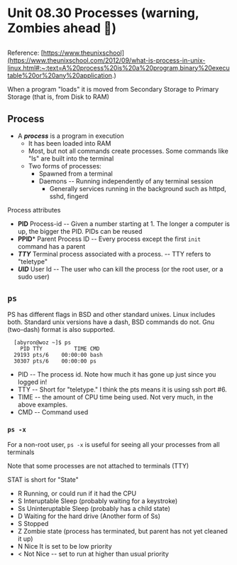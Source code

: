 # Unit 08.30 Processes (warning, Zombies ahead 🧟)
##

Reference: [https://www.theunixschool](https://www.theunixschool.com/2012/09/what-is-process-in-unix-linux.html#:~:text=A%20process%20is%20a%20program,binary%20executable%20or%20any%20application.)

When a program "loads" it is moved from Secondary Storage to Primary Storage (that is, from Disk to RAM)

## Process

* A ***process*** is a program in execution
    * It has been loaded into RAM
    * Most, but not all commands create processes.  Some commands like "ls" are built into the terminal
    * Two forms of processes:
        * Spawned from a terminal
        * Daemons -- Running independently of any terminal session
            * Generally services running in the background such as httpd, sshd, fingerd
        
Process attributes

* **PID** Process-id -- Given a number starting at 1.  The longer a computer is up, the bigger the PID.  PIDs can be reused
* **PPID*** Parent Process ID  -- Every process except the first ```init``` command has a parent
* ***TTY***  Terminal process associated with a process. -- TTY refers to "teletype"
* ***UID*** User Id -- The user who can kill the process (or the root user, or a sudo user)

## ```ps``` 

PS has different flags in BSD and other standard unixes.  Linux includes both.  Standard unix versions have a dash, BSD commands do not.  Gnu (two-dash) format is also supported.

```text
  [abyron@woz ~]$ ps
    PID TTY          TIME CMD
  29193 pts/6    00:00:00 bash
  30307 pts/6    00:00:00 ps
```

* PID -- The process id.  Note how much it has gone up just since you logged in!
* TTY -- Short for "teletype."  I think the pts means it is using ssh port #6.
* TIME -- the amount of CPU time being used.  Not very much, in the above examples.
* CMD -- Command used

### ```ps -x```

For a non-root user, ```ps -x``` is useful for seeing all your processes from all terminals

Note that some processes are not attached to terminals (TTY)

STAT is short for "State"

* R  Running, or could run if it had the CPU
* S  Interuptable Sleep (probably waiting for a keystroke)
* Ss Uninteruptable Sleep (probably has a child state)
* D Waiting for the hard drive (Another form of Ss)
* S Stopped
* Z Zombie state (process has terminated, but parent has not yet cleaned it up)
* N Nice  It is set to be low priority
* < Not Nice  -- set to run at higher than usual priority



